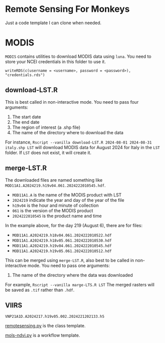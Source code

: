 # Remote Sensing For Monkeys

Just a code template I can clone when needed.

# MODIS

`MODIS` contains utilities to download MODIS data using `luna`. You need to store your NCEI credentials in this folder to use it.
```
writeRDS(c(username = <username>, password = <password>), "credentials.rds")
```

## download-LST.R

This is best called in non-interactive mode.
You need to pass four arguments:

  1. The start date 
  2. The end date
  3. The region of interest (a .shp file)
  4. The name of the directory where to download the data

For instance, `Rscript --vanilla download-LST.R 2024-08-01 2024-08-31 italy.shp LST` will download MODIS data for August 2024 for Italy in the `LST` folder. If `LST` does not exist, it will create it.

## merge-LST.R

The downloaded files are named something like `MOD11A1.A2024219.h19v04.061.2024222010545.hdf`.

  - `MOD11A1.A` is the name of the MODIS product with LST
  - `2024219` indicate the year and day of the year of the file
  - `h19v04` is the hour and minute of collection
  - `061` is the version of the MODIS product
  - `2024222010545` is the product name and time

In the example above, for the day 219 (August 6), there are for files:

 - `MOD11A1.A2024219.h18v04.061.2024222010522.hdf`
 - `MOD11A1.A2024219.h18v05.061.2024222010530.hdf`
 - `MOD11A1.A2024219.h19v04.061.2024222010545.hdf`
 - `MOD11A1.A2024219.h19v05.061.2024222010512.hdf`

This can be merged using `merge-LST.R`, also best to be called in non-interactive mode.
You need to pass one arguments:

  1. The name of the directory where the data was downloaded

For example, `Rscript --vanilla marge-LTS.R LST`
The merged rasters will be saved as `.tif` rather than `.hdf`.

## VIIRS

`VNP21A1D.A2024217.h19v05.002.2024221202133.h5`

[remotesensing.py](remotesensing.py) is the class template.

[mols-ndvi.py](mols-ndvi.py) is a workflow template.

